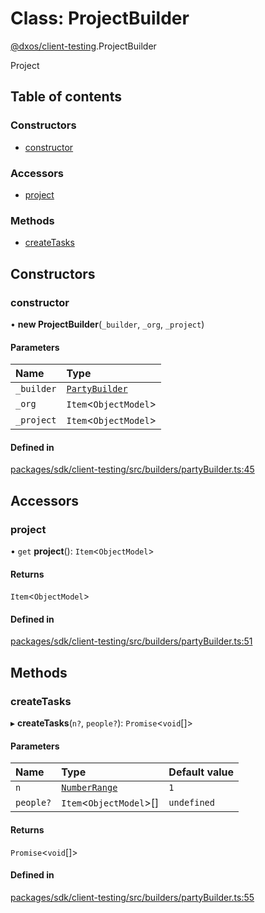 # Class: ProjectBuilder

[@dxos/client-testing](../modules/dxos_client_testing.md).ProjectBuilder

Project

## Table of contents

### Constructors

- [constructor](dxos_client_testing.ProjectBuilder.md#constructor)

### Accessors

- [project](dxos_client_testing.ProjectBuilder.md#project)

### Methods

- [createTasks](dxos_client_testing.ProjectBuilder.md#createtasks)

## Constructors

### constructor

• **new ProjectBuilder**(`_builder`, `_org`, `_project`)

#### Parameters

| Name | Type |
| :------ | :------ |
| `_builder` | [`PartyBuilder`](dxos_client_testing.PartyBuilder.md) |
| `_org` | `Item`<`ObjectModel`\> |
| `_project` | `Item`<`ObjectModel`\> |

#### Defined in

[packages/sdk/client-testing/src/builders/partyBuilder.ts:45](https://github.com/dxos/dxos/blob/32ae9b579/packages/sdk/client-testing/src/builders/partyBuilder.ts#L45)

## Accessors

### project

• `get` **project**(): `Item`<`ObjectModel`\>

#### Returns

`Item`<`ObjectModel`\>

#### Defined in

[packages/sdk/client-testing/src/builders/partyBuilder.ts:51](https://github.com/dxos/dxos/blob/32ae9b579/packages/sdk/client-testing/src/builders/partyBuilder.ts#L51)

## Methods

### createTasks

▸ **createTasks**(`n?`, `people?`): `Promise`<`void`[]\>

#### Parameters

| Name | Type | Default value |
| :------ | :------ | :------ |
| `n` | [`NumberRange`](../modules/dxos_client_testing.md#numberrange) | `1` |
| `people?` | `Item`<`ObjectModel`\>[] | `undefined` |

#### Returns

`Promise`<`void`[]\>

#### Defined in

[packages/sdk/client-testing/src/builders/partyBuilder.ts:55](https://github.com/dxos/dxos/blob/32ae9b579/packages/sdk/client-testing/src/builders/partyBuilder.ts#L55)

